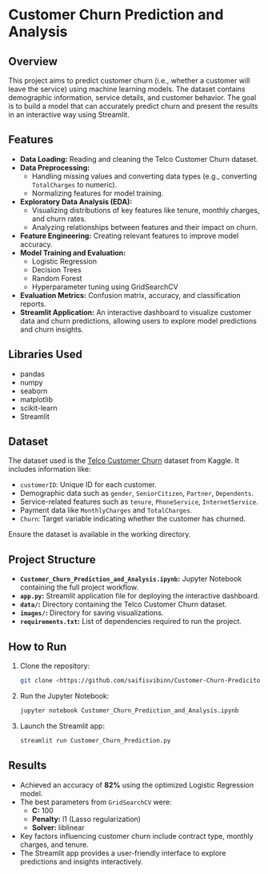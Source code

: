 # Customer Churn Prediction and Analysis

## Overview
This project aims to predict customer churn (i.e., whether a customer will leave the service) using machine learning models. The dataset contains demographic information, service details, and customer behavior. The goal is to build a model that can accurately predict churn and present the results in an interactive way using Streamlit.

## Features
- **Data Loading:** Reading and cleaning the Telco Customer Churn dataset.
- **Data Preprocessing:**
  - Handling missing values and converting data types (e.g., converting `TotalCharges` to numeric).
  - Normalizing features for model training.
- **Exploratory Data Analysis (EDA):**
  - Visualizing distributions of key features like tenure, monthly charges, and churn rates.
  - Analyzing relationships between features and their impact on churn.
- **Feature Engineering:** Creating relevant features to improve model accuracy.
- **Model Training and Evaluation:**
  - Logistic Regression
  - Decision Trees
  - Random Forest
  - Hyperparameter tuning using GridSearchCV
- **Evaluation Metrics:** Confusion matrix, accuracy, and classification reports.
- **Streamlit Application:** An interactive dashboard to visualize customer data and churn predictions, allowing users to explore model predictions and churn insights.

## Libraries Used
- pandas
- numpy
- seaborn
- matplotlib
- scikit-learn
- Streamlit

## Dataset
The dataset used is the [Telco Customer Churn](https://www.kaggle.com/datasets/blastchar/telco-customer-churn/data) dataset from Kaggle. It includes information like:
- `customerID`: Unique ID for each customer.
- Demographic data such as `gender`, `SeniorCitizen`, `Partner`, `Dependents`.
- Service-related features such as `tenure`, `PhoneService`, `InternetService`.
- Payment data like `MonthlyCharges` and `TotalCharges`.
- `Churn`: Target variable indicating whether the customer has churned.

Ensure the dataset is available in the working directory.

## Project Structure
- **`Customer_Churn_Prediction_and_Analysis.ipynb`:** Jupyter Notebook containing the full project workflow.
- **`app.py`:** Streamlit application file for deploying the interactive dashboard.
- **`data/`:** Directory containing the Telco Customer Churn dataset.
- **`images/`:** Directory for saving visualizations.
- **`requirements.txt`:** List of dependencies required to run the project.

## How to Run
1. Clone the repository:
   ```bash
   git clone <https://github.com/saifisvibinn/Customer-Churn-Prediciton>
   ```
2. Run the Jupyter Notebook:
   ```bash
   jupyter notebook Customer_Churn_Prediction_and_Analysis.ipynb
   ```
3. Launch the Streamlit app:
   ```bash
   streamlit run Customer_Churn_Prediction.py
   ```

## Results
- Achieved an accuracy of **82%** using the optimized Logistic Regression model.
- The best parameters from `GridSearchCV` were:
  - **C:** 100
  - **Penalty:** l1 (Lasso regularization)
  - **Solver:** liblinear
- Key factors influencing customer churn include contract type, monthly charges, and tenure.
- The Streamlit app provides a user-friendly interface to explore predictions and insights interactively.
